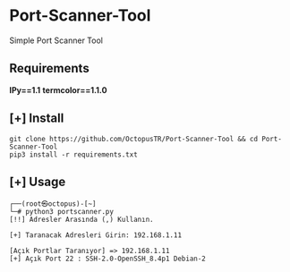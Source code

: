 # Port-Scanner-Tool
 Simple Port Scanner Tool

## Requirements

**IPy==1.1**
**termcolor==1.1.0**

## [+] Install
```
git clone https://github.com/OctopusTR/Port-Scanner-Tool && cd Port-Scanner-Tool
pip3 install -r requirements.txt
```
## [+] Usage 
```
┌──(root㉿octopus)-[~]
└─# python3 portscanner.py
[!!] Adresler Arasında (,) Kullanın.

[+] Taranacak Adresleri Girin: 192.168.1.11

[Açık Portlar Taranıyor] => 192.168.1.11
[+] Açık Port 22 : SSH-2.0-OpenSSH_8.4p1 Debian-2
```
